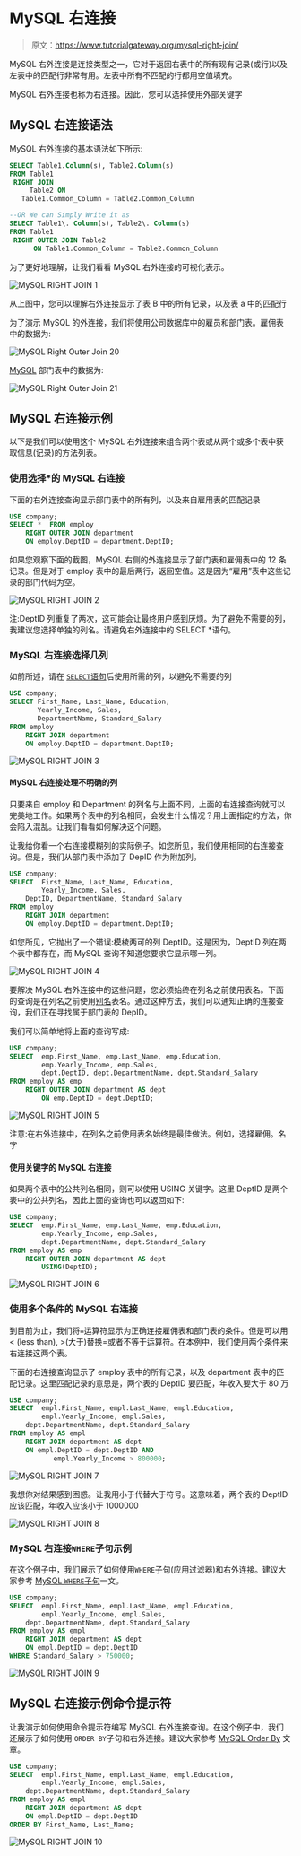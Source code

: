 # MySQL 右连接

> 原文：<https://www.tutorialgateway.org/mysql-right-join/>

MySQL 右外连接是连接类型之一，它对于返回右表中的所有现有记录(或行)以及左表中的匹配行非常有用。左表中所有不匹配的行都用空值填充。

MySQL 右外连接也称为右连接。因此，您可以选择使用外部关键字

## MySQL 右连接语法

MySQL 右外连接的基本语法如下所示:

```sql
SELECT Table1.Column(s), Table2.Column(s)
FROM Table1
 RIGHT JOIN
     Table2 ON
   Table1.Common_Column = Table2.Common_Column

--OR We can Simply Write it as
SELECT Table1\. Column(s), Table2\. Column(s)
FROM Table1
 RIGHT OUTER JOIN Table2 
      ON Table1.Common_Column = Table2.Common_Column
```

为了更好地理解，让我们看看 MySQL 右外连接的可视化表示。

![MySQL RIGHT JOIN 1](img/63c6f65ae6d54f8e01d96efc62c98a82.png)

从上图中，您可以理解右外连接显示了表 B 中的所有记录，以及表 a 中的匹配行

为了演示 MySQL 的外连接，我们将使用公司数据库中的雇员和部门表。雇佣表中的数据为:

![MySQL Right Outer Join 20](img/5ba27a991d464466543acca0423744d9.png)

[MySQL](https://www.tutorialgateway.org/mysql-tutorial/) 部门表中的数据为:

![MySQL Right Outer Join 21](img/7bd8e584e71b48a9910f4ba758920d7b.png)

## MySQL 右连接示例

以下是我们可以使用这个 MySQL 右外连接来组合两个表或从两个或多个表中获取信息(记录)的方法列表。

### 使用选择*的 MySQL 右连接

下面的右外连接查询显示部门表中的所有列，以及来自雇用表的匹配记录

```sql
USE company;
SELECT *  FROM employ
    RIGHT OUTER JOIN department
	ON employ.DeptID = department.DeptID;

```

如果您观察下面的截图，MySQL 右侧的外连接显示了部门表和雇佣表中的 12 条记录。但是对于 employ 表中的最后两行，返回空值。这是因为“雇用”表中这些记录的部门代码为空。

![MySQL RIGHT JOIN 2](img/91ef31286e1334993b35860e22d430b7.png)

注:DeptID 列重复了两次，这可能会让最终用户感到厌烦。为了避免不需要的列，我建议您选择单独的列名。请避免右外连接中的 SELECT *语句。

### MySQL 右连接选择几列

如前所述，请在 [`SELECT`语句](https://www.tutorialgateway.org/mysql-select-statement/)后使用所需的列，以避免不需要的列

```sql
USE company;
SELECT First_Name, Last_Name, Education, 
       Yearly_Income, Sales,
       DepartmentName, Standard_Salary
FROM employ
    RIGHT JOIN department
	ON employ.DeptID = department.DeptID;
```

![MySQL RIGHT JOIN 3](img/b02c573b60538116719f8cf7ab99f5fc.png)

#### MySQL 右连接处理不明确的列

只要来自 employ 和 Department 的列名与上面不同，上面的右连接查询就可以完美地工作。如果两个表中的列名相同，会发生什么情况？用上面指定的方法，你会陷入混乱。让我们看看如何解决这个问题。

让我给你看一个右连接模糊列的实际例子。如您所见，我们使用相同的右连接查询。但是，我们从部门表中添加了 DepID 作为附加列。

```sql
USE company;
SELECT  First_Name, Last_Name, Education, 
        Yearly_Income, Sales,
	DeptID, DepartmentName, Standard_Salary
FROM employ
    RIGHT JOIN department
	ON employ.DeptID = department.DeptID;
```

如您所见，它抛出了一个错误:模棱两可的列 DeptID。这是因为，DeptID 列在两个表中都存在，而 MySQL 查询不知道您要求它显示哪一列。

![MySQL RIGHT JOIN 4](img/d84e59a62225b67a95867afacae12a4a.png)

要解决 MySQL 右外连接中的这些问题，您必须始终在列名之前使用表名。下面的查询是在列名之前使用[别名](https://www.tutorialgateway.org/mysql-alias/)表名。通过这种方法，我们可以通知正确的连接查询，我们正在寻找属于部门表的 DepID。

我们可以简单地将上面的查询写成:

```sql
USE company;
SELECT  emp.First_Name,	emp.Last_Name, emp.Education,
		emp.Yearly_Income, emp.Sales,
        dept.DeptID, dept.DepartmentName, dept.Standard_Salary
FROM employ AS emp
	RIGHT OUTER JOIN department AS dept
		ON emp.DeptID = dept.DeptID;
```

![MySQL RIGHT JOIN 5](img/8f008414a597fab64dc0e8f3383d14c8.png)

注意:在右外连接中，在列名之前使用表名始终是最佳做法。例如，选择雇佣。名字

#### 使用关键字的 MySQL 右连接

如果两个表中的公共列名相同，则可以使用 USING 关键字。这里 DeptID 是两个表中的公共列名，因此上面的查询也可以返回如下:

```sql
USE company;
SELECT  emp.First_Name,	emp.Last_Name, emp.Education,
		emp.Yearly_Income, emp.Sales,
        dept.DepartmentName, dept.Standard_Salary
FROM employ AS emp
	RIGHT OUTER JOIN department AS dept
		USING(DeptID);
```

![MySQL RIGHT JOIN 6](img/3582cf91216e04a1fc8c9deec1b5a692.png)

### 使用多个条件的 MySQL 右连接

到目前为止，我们将`=`运算符显示为正确连接雇佣表和部门表的条件。但是可以用< (less than), >(大于)替换=或者不等于运算符。在本例中，我们使用两个条件来右连接这两个表。

下面的右连接查询显示了 employ 表中的所有记录，以及 department 表中的匹配记录。这里匹配记录的意思是，两个表的 DeptID 要匹配，年收入要大于 80 万

```sql
USE company;
SELECT  empl.First_Name, empl.Last_Name, empl.Education, 
        empl.Yearly_Income, empl.Sales,
	dept.DepartmentName, dept.Standard_Salary
FROM employ AS empl
    RIGHT JOIN department AS dept
	ON empl.DeptID = dept.DeptID AND
           empl.Yearly_Income > 800000;
```

![MySQL RIGHT JOIN 7](img/9700e3215b845381b8ac371f750c1ec4.png)

我想你对结果感到困惑。让我用小于代替大于符号。这意味着，两个表的 DeptID 应该匹配，年收入应该小于 1000000

![MySQL RIGHT JOIN 8](img/421dd4684bab8c46ebcbe19bab9406d2.png)

### MySQL 右连接`WHERE`子句示例

在这个例子中，我们展示了如何使用`WHERE`子句(应用过滤器)和右外连接。建议大家参考 [MySQL `WHERE`子句](https://www.tutorialgateway.org/mysql-where-clause/)一文。

```sql
USE company;
SELECT  empl.First_Name, empl.Last_Name, empl.Education, 
        empl.Yearly_Income, empl.Sales,
	dept.DepartmentName, dept.Standard_Salary
FROM employ AS empl
    RIGHT JOIN department AS dept
	ON empl.DeptID = dept.DeptID
WHERE Standard_Salary > 750000;
```

![MySQL RIGHT JOIN 9](img/3e294b34a15b5be4fed8bc8c64dffad1.png)

## MySQL 右连接示例命令提示符

让我演示如何使用命令提示符编写 MySQL 右外连接查询。在这个例子中，我们还展示了如何使用 `ORDER BY`子句和右外连接。建议大家参考 [MySQL Order By](https://www.tutorialgateway.org/mysql-order-by/) 文章。

```sql
USE company;
SELECT  empl.First_Name, empl.Last_Name, empl.Education, 
        empl.Yearly_Income, empl.Sales,
	dept.DepartmentName, dept.Standard_Salary
FROM employ AS empl
    RIGHT JOIN department AS dept
	ON empl.DeptID = dept.DeptID
ORDER BY First_Name, Last_Name;
```

![MySQL RIGHT JOIN 10](img/965204f4d9cdc32c361ac948208000df.png)